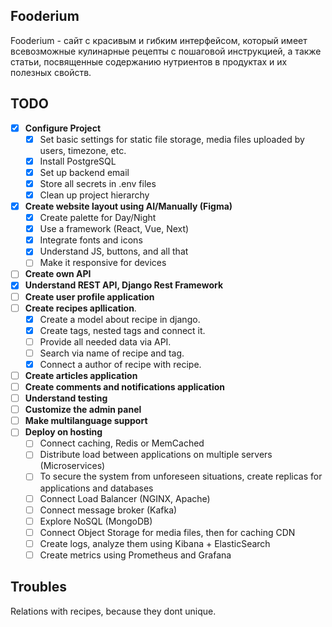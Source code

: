 ## Fooderium

Fooderium - сайт с красивым и гибким интерфейсом, который имеет всевозможные кулинарные рецепты с пошаговой инструкцией, а также статьи, посвященные содержанию нутриентов в продуктах и их полезных свойств.

## TODO

- [x] **Configure Project**
  - [x] Set basic settings for static file storage, media files uploaded by users, timezone, etc.
  - [x] Install PostgreSQL
  - [x] Set up backend email
  - [x] Store all secrets in .env files
  - [x] Clean up project hierarchy
- [x] **Create website layout using AI/Manually (Figma)**
  - [x] Create palette for Day/Night
  - [x] Use a framework (React, Vue, Next)
  - [x] Integrate fonts and icons
  - [x] Understand JS, buttons, and all that
  - [ ] Make it responsive for devices
- [ ] **Create own API**
- [x] **Understand REST API, Django Rest Framework**
- [ ] **Create user profile application**
- [ ] **Create recipes apllication**.
  - [x] Create a model about recipe in django.
  - [x] Create tags, nested tags and connect it.
  - [ ] Provide all needed data via API.
  - [ ] Search via name of recipe and tag.
  - [x] Connect a author of recipe with recipe.
- [ ] **Create articles application**
- [ ] **Create comments and notifications application**
- [ ] **Understand testing**
- [ ] **Customize the admin panel**
- [ ] **Make multilanguage support**
- [ ] **Deploy on hosting**
  - [ ] Connect caching, Redis or MemCached
  - [ ] Distribute load between applications on multiple servers (Microservices)
  - [ ] To secure the system from unforeseen situations, create replicas for applications and databases
  - [ ] Connect Load Balancer (NGINX, Apache)
  - [ ] Connect message broker (Kafka)
  - [ ] Explore NoSQL (MongoDB)
  - [ ] Connect Object Storage for media files, then for caching CDN
  - [ ] Create logs, analyze them using Kibana + ElasticSearch
  - [ ] Create metrics using Prometheus and Grafana

## Troubles

Relations with recipes, because they dont unique.
